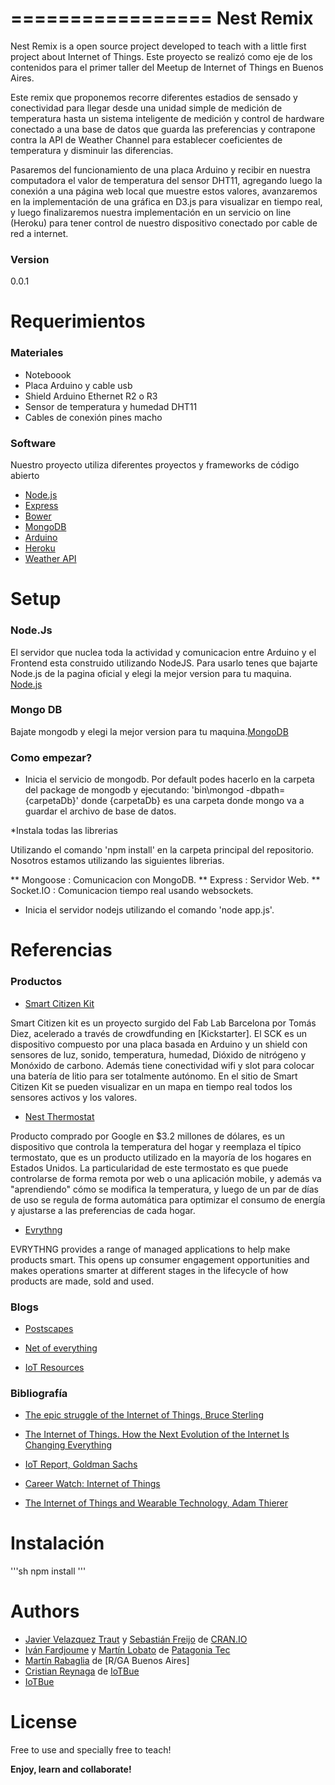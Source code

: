 =================
Nest Remix
=================

Nest Remix is a open source project developed to teach with a little first project about Internet of Things.
Este proyecto se realizó como eje de los contenidos para el primer taller del Meetup de Internet of Things en Buenos Aires. 

Este remix que proponemos recorre diferentes estadios de sensado y conectividad para llegar desde una unidad simple de medición de temperatura hasta un sistema inteligente de medición y control de hardware conectado a una base de datos que guarda las preferencias y contrapone contra la API de Weather Channel para establecer coeficientes de temperatura y disminuir las diferencias.

Pasaremos del funcionamiento de una placa Arduino y recibir en nuestra computadora el valor de temperatura del sensor DHT11, agregando luego la conexión a una página web local que muestre estos valores, avanzaremos en la implementación de una gráfica en D3.js para visualizar en tiempo real, y luego finalizaremos nuestra implementación en un servicio on line (Heroku) para tener control de nuestro dispositivo conectado por cable de red a internet.


### Version
0.0.1


Requerimientos
==============

### Materiales

* Noteboook
* Placa Arduino y cable usb
* Shield Arduino Ethernet R2 o R3
* Sensor de temperatura y humedad DHT11
* Cables de conexión pines macho

### Software

Nuestro proyecto utiliza diferentes proyectos y frameworks de código abierto

* [Node.js]
* [Express]
* [Bower]
* [MongoDB]
* [Arduino]
* [Heroku]
* [Weather API]


Setup
=========

### Node.Js

El servidor que nuclea toda la actividad y comunicacion entre Arduino y el Frontend esta construido utilizando NodeJS. Para usarlo tenes que bajarte Node.js de la pagina oficial y elegi la mejor version para tu maquina. [Node.js]

### Mongo DB
Bajate mongodb y elegi la mejor version para tu maquina.[MongoDB]

### Como empezar?

* Inicia el servicio de mongodb. Por default podes hacerlo en la carpeta del package de mongodb y ejecutando: 'bin\mongod -dbpath={carpetaDb}' donde {carpetaDb} es una carpeta donde mongo va a guardar el archivo de base de datos.

*Instala todas las librerias

Utilizando el comando 'npm install' en la carpeta principal del repositorio. 
Nosotros estamos utilizando las siguientes librerias.

** Mongoose : Comunicacion con MongoDB.
** Express : Servidor Web.
** Socket.IO : Comunicacion tiempo real usando websockets.

* Inicia el servidor nodejs utilizando el comando 'node app.js'.




Referencias
=========
### Productos


* [Smart Citizen Kit] 

Smart Citizen kit es un proyecto surgido del Fab Lab Barcelona por Tomás Diez, acelerado a través de crowdfunding en [Kickstarter]. El SCK es un dispositivo compuesto por una placa basada en Arduino y un shield con sensores de luz, sonido, temperatura, humedad, Dióxido de nitrógeno y Monóxido de carbono. Además tiene conectividad wifi y slot para colocar una batería de litio para ser totalmente autónomo.
En el sitio de Smart Citizen Kit se pueden visualizar en un mapa en tiempo real todos los sensores activos y los valores.

* [Nest Thermostat]

Producto comprado por Google en $3.2 millones de dólares, es un dispositivo que controla la temperatura del hogar y reemplaza el típico termostato, que es un producto utilizado en la mayoría de los hogares en Estados Unidos.
La particularidad de este termostato es que puede controlarse de forma remota por web o una aplicación mobile, y además va "aprendiendo" cómo se modifica la temperatura, y luego de un par de días de uso se regula de forma automática para optimizar el consumo de energía y ajustarse a las preferencias de cada hogar.

* [Evrythng]

EVRYTHNG provides a range of managed applications to help make products smart. This opens up consumer engagement opportunities and makes operations smarter at different stages in the lifecycle of how products are made, sold and used.


### Blogs

* [Postscapes]

* [Net of everything]

* [IoT Resources]


### Bibliografía

* [The epic struggle of the Internet of Things, Bruce Sterling]

* [The Internet of Things. How the Next Evolution of the Internet Is Changing Everything]

* [IoT Report, Goldman Sachs]

* [Career Watch: Internet of Things]

* [The Internet of Things and Wearable Technology, Adam Thierer]


Instalación
===========

'''sh
npm install
'''



Authors
=======
* [Javier Velazquez Traut] y [Sebastián Freijo] de [CRAN.IO]
* [Iván Fardjoume] y [Martín Lobato] de [Patagonia Tec]
* [Martín Rabaglia] de [R/GA Buenos Aires]
* [Cristian Reynaga] de [IoTBue]
* [IoTBue]


License
=======

Free to use and specially free to teach!

**Enjoy, learn and collaborate!**


[AngularJS]: http://angularjs.org
[Javier Velazquez Traut]: http://cran.io
[Sebastián Freijo]: http://cran.io
[CRAN.IO]: http://cran.io
[R/GA]: http://www.rga.com
[Iván Fardjoume]: http://patagoniatecnology.com 
[Martín Lobato]: http://patagoniatecnology.com
[Patagonia Tec]: http://patagoniatecnology.com
[Martín Rabaglia]: http://twitter.com/sr_humo
[Cristian Reynaga]: http://cristianreynaga.com
[IoTBue]: http://www.meetup.com/IoT-Buenos-Aires/
[Node.js]: http://nodejs.org
[Express]: http://expressjs.com
[Bower]: http://bower.io
[Arduino]: http://arduino.cc
[MongoDB]: http://mongodb.org
[Heroku]: http://heroku.com
[Weather API]: http://www.wunderground.com/
[Nest Thermostat]: http://nest.com
[Smart Citizen Kit]: https://www.smartcitizen.me/
[Evrythng]: https://evrythng.com/
[Postscapes]: http://postscapes.com/
[Net of everything]: http://netofeverything.blogspot.com.ar/
[The epic struggle of the Internet of Things, Bruce Sterling]: http://www.amazon.com/The-Epic-Struggle-Internet-Things-ebook/dp/B00N8AIFYC
[The Internet of Things. How the Next Evolution of the Internet Is Changing Everything]:http://www.cisco.com/web/about/ac79/docs/innov/IoT_IBSG_0411FINAL.pdf
[IoT Report, Goldman Sachs]: http://www.goldmansachs.com/our-thinking/outlook/internet-of-things/iot-report.pdf
[Career Watch: Internet of Things]: http://www.pmi.org/~/media/PDF/Professional-Development/Career-Watch-Internet-of-Things.ashx
[The Internet of Things and Wearable Technology, Adam Thierer]: http://mercatus.org/sites/default/files/Thierer-Wearable-Tech.pdf
[IoT Resources]: http://postscapes.com/internet-of-things-resources/